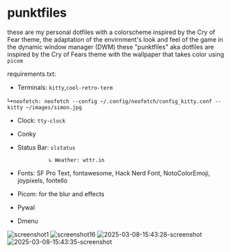 # punktfiles
these are my personal dotfiles with a colorscheme inspired by the Cry of Fear theme, the adaptation of the envirnment's look and feel of the game in the dynamic window manager (DWM) these "punktfiles" aka dotfiles are inspired by the Cry of Fears theme with the wallpaper that takes color using `picom`

requirements.txt:

- Terminals: `kitty`,`cool-retro-term`

↳`neofetch: neofetch --config ~/.config/neofetch/config_kitty.conf --kitty ~/images/simon.jpg`
- Clock:  `tty-clock`
- Conky
- Status Bar: `slstatus`

                ↳ Weather: wttr.in
- Fonts: SF Pro Text, fontawesome, Hack Nerd Font, NotoColorEmoji, joypixels, fontello
- Picom: for the blur and effects
- Pywal
- Dmenu
  
![screenshot1](https://github.com/user-attachments/assets/f961f974-f7f0-4349-9bc6-104437cf5ea8)
![screenshot16](https://github.com/user-attachments/assets/eff2d4ce-ab37-498b-a0ab-b0c98291fe73)
![2025-03-08-15:43:28-screenshot](https://github.com/user-attachments/assets/24de1b94-dd58-402d-b3e4-db927e9159e7)
![2025-03-08-15:43:35-screenshot](https://github.com/user-attachments/assets/63eb1888-fbcf-4e4e-88e4-2ad43348e524)
